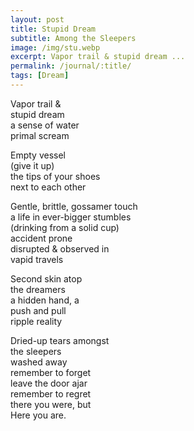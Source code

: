 ```yaml
---
layout: post
title: Stupid Dream
subtitle: Among the Sleepers
image: /img/stu.webp
excerpt: Vapor trail & stupid dream ...
permalink: /journal/:title/
tags: [Dream]
---
```


Vapor trail &  
stupid dream  
a sense of water  
primal scream

Empty vessel  
(give it up)  
the tips of your shoes  
next to each other

Gentle, brittle, gossamer touch  
a life in ever-bigger stumbles  
(drinking from a solid cup)  
accident prone  
disrupted & observed in  
vapid travels

Second skin atop  
the dreamers  
a hidden hand, a  
push and pull  
ripple reality

Dried-up tears amongst  
the sleepers  
washed away  
remember to forget  
leave the door ajar  
remember to regret  
there you were, but  
Here you are.